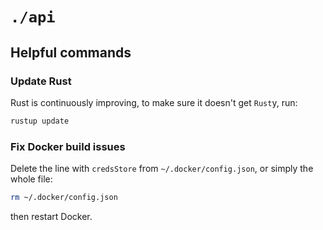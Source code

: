 # `./api`

## Helpful commands

### Update Rust

Rust is continuously improving, to make sure it doesn't get `Rust`y, run:

```sh
rustup update
```

### Fix Docker build issues

Delete the line with `credsStore` from `~/.docker/config.json`, or simply the whole file:

```sh
rm ~/.docker/config.json
```

then restart Docker.
